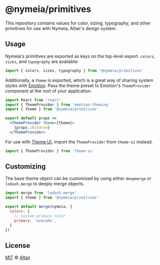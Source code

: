 # @nymeia/primitives

This repository contains values for color, sizing, typography, and other primitives for use with Nymeia, Altair's design system.

## Usage

Nymeia's primitives are exported as keys on the top-level export. `colors`, `sizes`, and `typography` are available:

```js
import { colors, sizes, typography } from '@nymeia/primitives'
```

Additionally, a `theme` is exported, which is a great way of sharing system styles with [Emotion][]. Pass the theme preset to Emotion's `ThemeProvider` component at the root of your application.

```jsx
import React from 'react'
import { ThemeProvider } from 'emotion-theming'
import { theme } from '@nymeia/primitives'

export default props =>
  <ThemeProvider theme={theme}>
    {props.children}
  </ThemeProvider>
```

For use with [Theme UI][], import the `ThemeProvider` from `theme-ui` instead.

```jsx
import { ThemeProvider } from 'theme-ui'
```

## Customizing

The base theme object can be customized by using either `deepmerge` or `lodash.merge` to deeply merge objects.

```js
import merge from 'lodash.merge'
import { theme } from '@nymeia/primitives'

export default merge(nymeia, {
  colors: {
    // custom primary color
    primary: 'avocado',
  }
})
```

## License

[MIT](./LICENSE.md) &copy; [Altair](https://altair.tv/)

[emotion]: https://emotion.sh
[theme ui]: https://theme-ui.com
